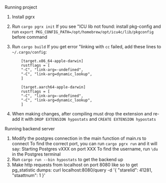 Running project

1. Install pgrx
2. Run `cargo pgrx init`
   If you see "ICU lib not found: install pkg-config and
   run `export PKG_CONFIG_PATH=/opt/homebrew/opt/icu4c/lib/pkgconfig` before command

3. Run `cargo build`
   If you get error "linking with `cc` failed, add these lines to `~/.cargo/config`:

   ```
       [target.x86_64-apple-darwin]
       rustflags = [
       "-C", "link-arg=-undefined",
       "-C", "link-arg=dynamic_lookup",
       ]

       [target.aarch64-apple-darwin]
       rustflags = [
       "-C", "link-arg=-undefined",
       "-C", "link-arg=dynamic_lookup",
       ]
   ```

4. When making changes, after compiling must drop the extension and re-add it with
   `DROP EXTENSION hypostats` and `CREATE EXTENSION hypostats`

Running backend server

1. Modify the postgres connection in the main function of main.rs to connect
   To find the correct port, you can run `cargo pgrx run` and it will say: Starting
   Postgres vXXX on port XXX
   To find the username, run `\du` in the Postgres terminal
2. Run `cargo run --bin hypostats` to get the backend up
3. Make http requests from localhost on port 8080 like so to get pg_statistic dumps:
   curl localhost:8080/query -d '{ "starelid": 41281, "staattnum": 1 }'
